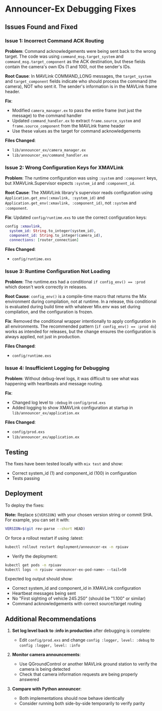 # Announcer-Ex Debugging Fixes

## Issues Found and Fixed

### Issue 1: Incorrect Command ACK Routing
**Problem**: Command acknowledgements were being sent back to the wrong target. The code was using `command_msg.target_system` and `command_msg.target_component` as the ACK destination, but these fields contain the camera's own IDs (1 and 100), not the sender's IDs.

**Root Cause**: In MAVLink COMMAND_LONG messages, the `target_system` and `target_component` fields indicate who should process the command (the camera), NOT who sent it. The sender's information is in the MAVLink frame header.

**Fix**: 
- Modified `camera_manager.ex` to pass the entire frame (not just the message) to the command handler
- Updated `command_handler.ex` to extract `frame.source_system` and `frame.source_component` from the MAVLink frame header
- Use these values as the target for command acknowledgements

**Files Changed**:
- `lib/announcer_ex/camera_manager.ex`
- `lib/announcer_ex/command_handler.ex`

### Issue 2: Wrong Configuration Keys for XMAVLink
**Problem**: The runtime configuration was using `:system` and `:component` keys, but XMAVLink.Supervisor expects `:system_id` and `:component_id`.

**Root Cause**: The XMAVLink library's supervisor reads configuration using `Application.get_env(:xmavlink, :system_id)` and `Application.get_env(:xmavlink, :component_id)`, not `:system` and `:component`.

**Fix**: Updated `config/runtime.exs` to use the correct configuration keys:
```elixir
config :xmavlink,
  system_id: String.to_integer(system_id),
  component_id: String.to_integer(camera_id),
  connections: [router_connection]
```

**Files Changed**:
- `config/runtime.exs`

### Issue 3: Runtime Configuration Not Loading
**Problem**: The runtime.exs had a conditional `if config_env() == :prod` which doesn't work correctly in releases.

**Root Cause**: `config_env()` is a compile-time macro that returns the Mix environment during compilation, not at runtime. In a release, this conditional is evaluated during build time with whatever Mix.env was set during compilation, and the configuration is frozen.

**Fix**: Removed the conditional wrapper intentionally to apply configuration in all environments. The recommended pattern (`if config_env() == :prod do`) works as intended for releases, but the change ensures the configuration is always applied, not just in production.

**Files Changed**:
- `config/runtime.exs`

### Issue 4: Insufficient Logging for Debugging
**Problem**: Without debug-level logs, it was difficult to see what was happening with heartbeats and message routing.

**Fix**: 
- Changed log level to `:debug` in `config/prod.exs`
- Added logging to show XMAVLink configuration at startup in `lib/announcer_ex/application.ex`

**Files Changed**:
- `config/prod.exs`
- `lib/announcer_ex/application.ex`

## Testing

The fixes have been tested locally with `mix test` and show:
- Correct system_id (1) and component_id (100) in configuration
- Tests passing

## Deployment

To deploy the fixes:

**Note:** Replace `${VERSION}` with your chosen version string or commit SHA. For example, you can set it with:
```bash
VERSION=$(git rev-parse --short HEAD)
```

Or force a rollout restart if using :latest:
```bash
kubectl rollout restart deployment/announcer-ex -n rpiuav
```

- Verify the deployment:
```bash
kubectl get pods -n rpiuav
kubectl logs -n rpiuav <announcer-ex-pod-name> --tail=50
```

Expected log output should show:
- Correct system_id and component_id in XMAVLink configuration
- Heartbeat messages being sent
- No "First sighting of vehicle 245.250" (should be "1.100" or similar)
- Command acknowledgements with correct source/target routing

## Additional Recommendations

1. **Set log level back to :info in production** after debugging is complete:
   - Edit `config/prod.exs` and change `config :logger, level: :debug` to `config :logger, level: :info`

2. **Monitor camera announcements**:
   - Use QGroundControl or another MAVLink ground station to verify the camera is being detected
   - Check that camera information requests are being properly answered

3. **Compare with Python announcer**:
   - Both implementations should now behave identically
   - Consider running both side-by-side temporarily to verify parity
